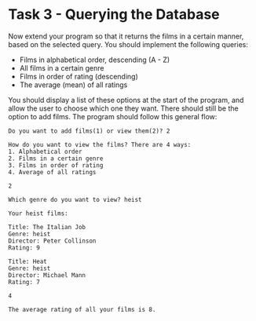 Task 3 - Querying the Database
==============================
Now extend your program so that it returns the films in a certain manner, based on the selected query. You should implement the following queries:

* Films in alphabetical order, descending (A - Z)
* All films in a certain genre
* Films in order of rating (descending)
* The average (mean) of all ratings

You should display a list of these options at the start of the program, and allow the user to choose which one they want. There should still be the option to add films. The program should follow this general flow:

    Do you want to add films(1) or view them(2)? 2

    How do you want to view the films? There are 4 ways:
    1. Alphabetical order
    2. Films in a certain genre
    3. Films in order of rating
    4. Average of all ratings

    2

    Which genre do you want to view? heist

    Your heist films:

    Title: The Italian Job
    Genre: heist
    Director: Peter Collinson
    Rating: 9

    Title: Heat
    Genre: heist
    Director: Michael Mann
    Rating: 7

    4

    The average rating of all your films is 8.
